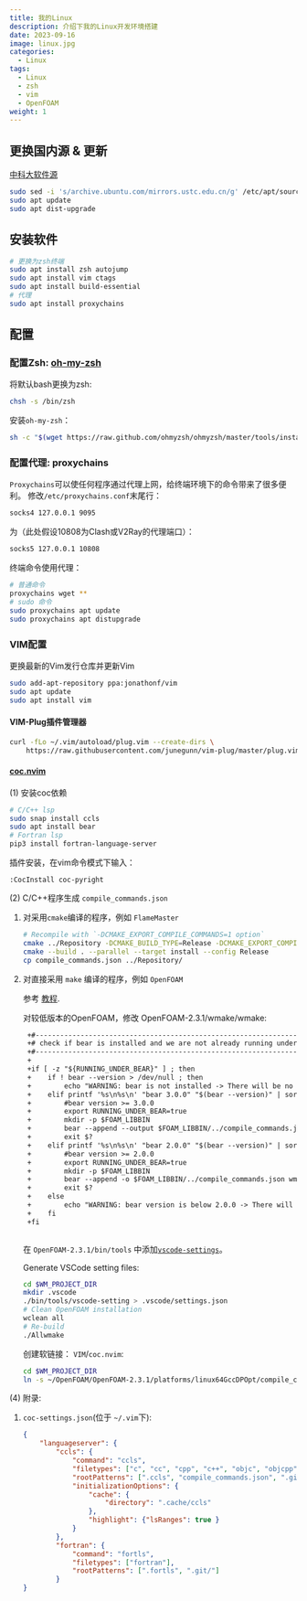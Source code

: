 ```yaml
---
title: 我的Linux
description: 介绍下我的Linux开发环境搭建
date: 2023-09-16
image: linux.jpg
categories:
  - Linux
tags:
  - Linux
  - zsh
  - vim
  - OpenFOAM
weight: 1
---
```


## 更换国内源 & 更新
[中科大软件源](https://mirrors.ustc.edu.cn/help/ubuntu.html)

```sh
sudo sed -i 's/archive.ubuntu.com/mirrors.ustc.edu.cn/g' /etc/apt/sources.list
sudo apt update
sudo apt dist-upgrade
```
## 安装软件
```sh
# 更换为zsh终端
sudo apt install zsh autojump 
sudo apt install vim ctags
sudo apt install build-essential
# 代理
sudo apt install proxychains
```

## 配置
### 配置Zsh: [oh-my-zsh](https://ohmyz.sh/#install)
将默认bash更换为zsh:
```sh
chsh -s /bin/zsh
```
安装`oh-my-zsh`：
```sh
sh -c "$(wget https://raw.github.com/ohmyzsh/ohmyzsh/master/tools/install.sh -O -)"
```
### 配置代理: proxychains
`Proxychains`可以使任何程序通过代理上网，给终端环境下的命令带来了很多便利。
修改`/etc/proxychains.conf`末尾行：
```sh
socks4 127.0.0.1 9095
```
为（此处假设10808为Clash或V2Ray的代理端口）：
```sh
socks5 127.0.0.1 10808
```
终端命令使用代理：
```sh
# 普通命令
proxychains wget **
# sudo 命令
sudo proxychains apt update
sudo proxychains apt distupgrade
```

### VIM配置

更换最新的Vim发行仓库并更新Vim
```sh
sudo add-apt-repository ppa:jonathonf/vim
sudo apt update
sudo apt install vim
```

#### VIM-Plug插件管理器
```sh
curl -fLo ~/.vim/autoload/plug.vim --create-dirs \
    https://raw.githubusercontent.com/junegunn/vim-plug/master/plug.vim
```
#### [coc.nvim](https://github.com/neoclide/coc.nvim)
(1) 安装coc依赖
```sh
# C/C++ lsp 
sudo snap install ccls
sudo apt install bear 
# Fortran lsp
pip3 install fortran-language-server 
```
插件安装，在vim命令模式下输入：
```
:CocInstall coc-pyright
```
(2) C/C++程序生成 `compile_commands.json`
1.  对采用`cmake`编译的程序，例如 `FlameMaster`
    ```sh
    # Recompile with `-DCMAKE_EXPORT_COMPILE_COMMANDS=1 option`
    cmake ../Repository -DCMAKE_BUILD_TYPE=Release -DCMAKE_EXPORT_COMPILE_COMMANDS=1
    cmake --build . --parallel --target install --config Release
    cp compile_commands.json ../Repository/
    ```
2. 对直接采用 `make` 编译的程序，例如 `OpenFOAM`

   参考 [教程](https://openfoamwiki.net/index.php/HowTo_Use_OpenFOAM_with_Visual_Studio_Code).

   对较低版本的OpenFOAM，修改 OpenFOAM-2.3.1/wmake/wmake:
   ```diff
    +#------------------------------------------------------------------------------
    +# check if bear is installed and we are not already running under bear
    +#------------------------------------------------------------------------------
    +
    +if [ -z "${RUNNING_UNDER_BEAR}" ] ; then
    +    if ! bear --version > /dev/null ; then
    +        echo "WARNING: bear is not installed -> There will be no compile_commands.json output." 1>&2
    +    elif printf '%s\n%s\n' "bear 3.0.0" "$(bear --version)" | sort -V -C ; then
    +        #bear version >= 3.0.0
    +        export RUNNING_UNDER_BEAR=true
    +        mkdir -p $FOAM_LIBBIN
    +        bear --append --output $FOAM_LIBBIN/../compile_commands.json -- wmake $@
    +        exit $?
    +    elif printf '%s\n%s\n' "bear 2.0.0" "$(bear --version)" | sort -V -C ; then
    +        #bear version >= 2.0.0
    +        export RUNNING_UNDER_BEAR=true
    +        mkdir -p $FOAM_LIBBIN
    +        bear --append -o $FOAM_LIBBIN/../compile_commands.json wmake $@
    +        exit $?
    +    else
    +        echo "WARNING: bear version is below 2.0.0 -> There will be no compile_commands.json output." 1>&2
    +    fi
    +fi
    
    ```

   在 `OpenFOAM-2.3.1/bin/tools` 中添加[`vscode-settings`](https://develop.openfoam.com/Development/openfoam/-/blob/a50047bbcc9ee270ebddd6e95ea7d0e01f2a525f/bin/tools/vscode-settings)。

   Generate VSCode setting files:
   ```sh
   cd $WM_PROJECT_DIR
   mkdir .vscode
   ./bin/tools/vscode-setting > .vscode/settings.json
   # Clean OpenFOAM installation
   wclean all
   # Re-build
   ./Allwmake
   ```
   创建软链接： `VIM`/`coc.nvim`:
   ```sh
   cd $WM_PROJECT_DIR
   ln -s ~/OpenFOAM/OpenFOAM-2.3.1/platforms/linux64GccDPOpt/compile_commands.json ./compile_commands.json
   ```
(4) 附录:
1. `coc-settings.json`(位于 `~/.vim`下):
    ```json
    {
        "languageserver": {
            "ccls": {
                "command": "ccls",
                "filetypes": ["c", "cc", "cpp", "c++", "objc", "objcpp"],
                "rootPatterns": [".ccls", "compile_commands.json", ".git/", ".root"],
                "initializationOptions": {
                    "cache": {
                        "directory": ".cache/ccls"
                    },
                    "highlight": {"lsRanges": true }
                }
            },
            "fortran": {
                "command": "fortls",
                "filetypes": ["fortran"],
                "rootPatterns": [".fortls", ".git/"]
            }
    }
    ```
